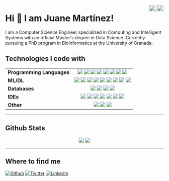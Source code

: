 <a href="https://twitter.com/JuaneMartinez99" target="_blank" rel="nofollow"><img align="right" alt="Juane's Twitter" width="22px" src="https://cdn.jsdelivr.net/npm/simple-icons@v3/icons/twitter.svg" /></a><a href="https://linkedin.com/in/juanemiliomartinez" target="_blank" rel="nofollow"><img align="right" alt="Juane's Linkdein" width="22px" src="https://cdn.jsdelivr.net/npm/simple-icons@v3/icons/linkedin.svg" /></a>

# Hi 👋 I am Juane Martínez! 
I am a Computer Science Engineer specialized in Computing and Intelligent Systems with an official Master's degree in Data Science. Currently pursuing a PhD program in BioInformatics at the University of Granada.

## Technologies I code with

<table>
  <thead align="center">
  </thead>
  <tbody>
    <tr>
      <td><b>Programming Languages</b></td>
      <td align="center">
       <img src="https://img.shields.io/badge/java-%23ED8B00.svg?&style=for-the-badge&logo=java&logoColor=white"/> 
       <img src="https://img.shields.io/badge/scala-%23DC322F.svg?style=for-the-badge&logo=scala&logoColor=white"/> 
       <img src="https://img.shields.io/badge/c%20-%2300599C.svg?&style=for-the-badge&logo=c&logoColor=white"/> 
       <img src="https://img.shields.io/badge/c++%20-%2300599C.svg?&style=for-the-badge&logo=c%2B%2B&logoColor=white"/> 
       <img src="https://img.shields.io/badge/r-%23276DC3.svg?style=for-the-badge&logo=r&logoColor=white"/> 
       <img src="https://img.shields.io/badge/python-3670A0?style=for-the-badge&logo=python&logoColor=ffdd54"/> 
       <img src="https://img.shields.io/badge/latex-%23008080.svg?&style=for-the-badge&logo=latex&logoColor=white"/>
       <img src="https://img.shields.io/badge/shell_script%20-%23121011.svg?&style=for-the-badge&logo=gnu-bash&logoColor=white"/> 
      </td>
    </tr>
    <tr>
      <td><b>ML/DL</b></td>
      <td align="center">
       <img src="https://img.shields.io/badge/scikit--learn-%23F7931E.svg?style=for-the-badge&logo=scikit-learn&logoColor=white"/>
       <img src="https://img.shields.io/badge/TensorFlow-%23FF6F00.svg?style=for-the-badge&logo=TensorFlow&logoColor=white"/>
       <img src="https://img.shields.io/badge/Keras-%23D00000.svg?style=for-the-badge&logo=Keras&logoColor=white"/>
       <img src="https://img.shields.io/badge/pandas-%23150458.svg?style=for-the-badge&logo=pandas&logoColor=white"/> 
       <img src="https://img.shields.io/badge/SciPy-%230C55A5.svg?style=for-the-badge&logo=scipy&logoColor=%white"/>
       <img src="https://img.shields.io/badge/numpy-%23013243.svg?style=for-the-badge&logo=numpy&logoColor=white"/>
       <img src="https://img.shields.io/badge/opencv-%23white.svg?style=for-the-badge&logo=opencv&logoColor=white"/>
       <img src="https://img.shields.io/badge/mlflow-%23d9ead3.svg?style=for-the-badge&logo=numpy&logoColor=blue"/>
       <img src="https://img.shields.io/badge/Matplotlib-%23ffffff.svg?style=for-the-badge&logo=Matplotlib&logoColor=black"/>
      </td>
    </tr>
    <tr>
      <td><b>Databases</b></td>
      <td align="center">
       <img src="https://img.shields.io/badge/mysql-%2300f.svg?style=for-the-badge&logo=mysql&logoColor=white"/>
       <img src="https://img.shields.io/badge/sqlite-%2307405e.svg?style=for-the-badge&logo=sqlite&logoColor=white"/> 
       <img src="https://img.shields.io/badge/MariaDB-003545?style=for-the-badge&logo=mariadb&logoColor=white"/> 
       <img src="https://img.shields.io/badge/MongoDB-%234ea94b.svg?style=for-the-badge&logo=mongodb&logoColor=white"/>
      </td>
    </tr>
    <tr>
      <td><b>IDEs</b></td>
      <td align="center">
       <img src="https://img.shields.io/badge/jupyter-%23FA0F00.svg?style=for-the-badge&logo=jupyter&logoColor=white"/> 
       <img src="https://img.shields.io/badge/Visual%20Studio%20Code-0078d7.svg?style=for-the-badge&logo=visual-studio-code&logoColor=white"/> 
       <img src="https://img.shields.io/badge/RStudio-75AADB?style=for-the-badge&logo=RStudio&logoColor=white"/> 
       <img src="https://img.shields.io/badge/Android%20Studio-3DDC84.svg?style=for-the-badge&logo=android-studio&logoColor=white"/> 
       <img src="https://img.shields.io/badge/Spyder-838485?style=for-the-badge&logo=spyder%20ide&logoColor=maroon"/> 
       <img src="https://img.shields.io/badge/IntelliJIDEA-000000.svg?style=for-the-badge&logo=intellij-idea&logoColor=white"/> 
       <img src="https://img.shields.io/badge/pycharm-143?style=for-the-badge&logo=pycharm&logoColor=black&color=black&labelColor=green"/> 
      </td>
    </tr>
    <tr>
      <td><b>Other</b></td>
      <td align="center">
       <img src="https://img.shields.io/badge/Trello-%23026AA7.svg?style=for-the-badge&logo=Trello&logoColor=white"/>
       <img src="https://img.shields.io/badge/CMake-%23008FBA.svg?style=for-the-badge&logo=cmake&logoColor=white"/> 
       <img src="https://img.shields.io/badge/docker-%230db7ed.svg?style=for-the-badge&logo=docker&logoColor=white"/> 
      </td>
    </tr>
  </tbody>
</table>

---

## Github Stats

<p align = "center">
  <img src = "https://github-readme-stats.vercel.app/api?username=Juane99&show_icons=true&theme=algolia&line_height=27">
  <img src = "https://github-readme-stats.vercel.app/api/top-langs/?username=Juane99&theme=algolia&langs_count=10">
</p>

---

## Where to find me

<p><a href="https://github.com/Juane99" target="_blank"><img alt="Github" src="https://img.shields.io/badge/GitHub-%2312100E.svg?&style=for-the-badge&logo=Github&logoColor=white" /></a> <a href="https://twitter.com/JuaneMartinez99" target="_blank"><img alt="Twitter" src="https://img.shields.io/badge/twitter-%231DA1F2.svg?&style=for-the-badge&logo=twitter&logoColor=white" /></a> <a href="https://linkedin.com/in/juanemiliomartinez
" target="_blank"><img alt="LinkedIn" src="https://img.shields.io/badge/linkedin-%230077B5.svg?&style=for-the-badge&logo=linkedin&logoColor=white" /></a>
</p>
